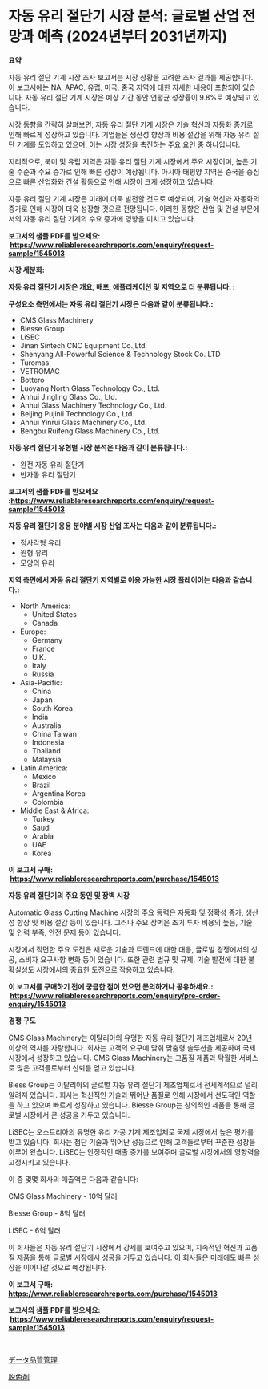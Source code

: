 <p><h1>자동 유리 절단기 시장 분석: 글로벌 산업 전망과 예측 (2024년부터 2031년까지)</h1></p><p><strong>요약</strong></p>
<p><p>자동 유리 절단 기계 시장 조사 보고서는 시장 상황을 고려한 조사 결과를 제공합니다. 이 보고서에는 NA, APAC, 유럽, 미국, 중국 지역에 대한 자세한 내용이 포함되어 있습니다. 자동 유리 절단 기계 시장은 예상 기간 동안 연평균 성장률이 9.8%로 예상되고 있습니다.</p><p>시장 동향을 간략히 살펴보면, 자동 유리 절단 기계 시장은 기술 혁신과 자동화 증가로 인해 빠르게 성장하고 있습니다. 기업들은 생산성 향상과 비용 절감을 위해 자동 유리 절단 기계를 도입하고 있으며, 이는 시장 성장을 촉진하는 주요 요인 중 하나입니다.</p><p>지리적으로, 북미 및 유럽 지역은 자동 유리 절단 기계 시장에서 주요 시장이며, 높은 기술 수준과 수요 증가로 인해 빠른 성장이 예상됩니다. 아시아 태평양 지역은 중국을 중심으로 빠른 산업화와 건설 활동으로 인해 시장이 크게 성장하고 있습니다.</p><p>자동 유리 절단 기계 시장은 미래에 더욱 발전할 것으로 예상되며, 기술 혁신과 자동화의 증가로 인해 시장이 더욱 성장할 것으로 전망됩니다. 이러한 동향은 산업 및 건설 부문에서의 자동 유리 절단 기계의 수요 증가에 영향을 미치고 있습니다.</p></p>
<p><strong>보고서의 샘플 PDF를 받으세요: &nbsp;<a href="https://www.reliableresearchreports.com/enquiry/request-sample/1545013">https://www.reliableresearchreports.com/enquiry/request-sample/1545013</a></strong></p>
<p><strong>시장 세분화:</strong></p>
<p><strong> 자동 유리 절단기 시장은 개요, 배포, 애플리케이션 및 지역으로 더 분류됩니다. :</strong></p>
<p><strong>구성요소 측면에서는 자동 유리 절단기 시장은 다음과 같이 분류됩니다.:</strong></p>
<p><ul><li>CMS Glass Machinery</li><li>Biesse Group</li><li>LiSEC</li><li>Jinan Sintech CNC Equipment Co.,Ltd</li><li>Shenyang All-Powerful Science & Technology Stock Co. LTD</li><li>Turomas</li><li>VETROMAC</li><li>Bottero</li><li>Luoyang North Glass Technology Co., Ltd.</li><li>Anhui Jingling Glass Co., Ltd.</li><li>Anhui Glass Machinery Technology Co., Ltd.</li><li>Beijing Pujinli Technology Co., Ltd.</li><li>Anhui Yinrui Glass Machinery Co., Ltd.</li><li>Bengbu Ruifeng Glass Machinery Co., Ltd.</li></ul></p>
<p><strong> 자동 유리 절단기 유형별 시장 분석은 다음과 같이 분류됩니다.:</strong></p>
<p><ul><li>완전 자동 유리 절단기</li><li>반자동 유리 절단기</li></ul></p>
<p><strong>보고서의 샘플 PDF를 받으세요 :<a href="https://www.reliableresearchreports.com/enquiry/request-sample/1545013">https://www.reliableresearchreports.com/enquiry/request-sample/1545013</a></strong></p>
<p><strong> 자동 유리 절단기 응용 분야별 시장 산업 조사는 다음과 같이 분류됩니다.:</strong></p>
<p><ul><li>정사각형 유리</li><li>원형 유리</li><li>모양의 유리</li></ul></p>
<p><strong>지역 측면에서 자동 유리 절단기 지역별로 이용 가능한 시장 플레이어는 다음과 같습니다.:</strong></p>
<p><ul>
    <li>
        North America:
        <ul>
            <li>United States</li>
            <li>Canada</li>
        </ul>
    </li>
    <li>
        Europe:
        <ul>
            <li>Germany</li>
            <li>France</li>
            <li>U.K.</li>
            <li>Italy</li>
            <li>Russia</li>
        </ul>
    </li>
    <li>
        Asia-Pacific:
        <ul>
            <li>China</li>
            <li>Japan</li>
            <li>South Korea</li>
            <li>India</li>
            <li>Australia</li>
            <li>China Taiwan</li>
            <li>Indonesia</li>
            <li>Thailand</li>
            <li>Malaysia</li>
        </ul>
    </li>
    <li>
        Latin America:
        <ul>
            <li>Mexico</li>
            <li>Brazil</li>
            <li>Argentina Korea</li>
            <li>Colombia</li>
        </ul>
    </li>
    <li>
        Middle East & Africa:
        <ul>
            <li>Turkey</li>
            <li>Saudi</li>
            <li>Arabia</li>
            <li>UAE</li>
            <li>Korea</li>
        </ul>
    </li>
    </ul></p>
<p><strong>이 보고서 구매: &nbsp;<a href="https://www.reliableresearchreports.com/purchase/1545013">https://www.reliableresearchreports.com/purchase/1545013</a></strong></p>
<p><strong>자동 유리 절단기의 주요 동인 및 장벽 시장</strong></p>
<p><p>Automatic Glass Cutting Machine 시장의 주요 동력은 자동화 및 정확성 증가, 생산성 향상 및 비용 절감 등이 있습니다. 그러나 주요 장벽은 초기 투자 비용의 높음, 기술 및 인력 부족, 안전 문제 등이 있습니다.</p><p>시장에서 직면한 주요 도전은 새로운 기술과 트렌드에 대한 대응, 글로벌 경쟁에서의 성공, 소비자 요구사항 변화 등이 있습니다. 또한 관련 법규 및 규제, 기술 발전에 대한 불확실성도 시장에서의 중요한 도전으로 작용하고 있습니다.</p></p>
<p><strong>이 보고서를 구매하기 전에 궁금한 점이 있으면 문의하거나 공유하세요.: &nbsp;<a href="https://www.reliableresearchreports.com/enquiry/pre-order-enquiry/1545013">https://www.reliableresearchreports.com/enquiry/pre-order-enquiry/1545013</a></strong></p>
<p><strong>경쟁 구도</strong></p>
<p><p>CMS Glass Machinery는 이탈리아의 유명한 자동 유리 절단기 제조업체로서 20년 이상의 역사를 자랑합니다. 회사는 고객의 요구에 맞춰 맞춤형 솔루션을 제공하며 국제 시장에서 성장하고 있습니다. CMS Glass Machinery는 고품질 제품과 탁월한 서비스로 많은 고객들로부터 신뢰를 얻고 있습니다.</p><p>Biess Group는 이탈리아의 글로벌 자동 유리 절단기 제조업체로서 전세계적으로 널리 알려져 있습니다. 회사는 혁신적인 기술과 뛰어난 품질로 인해 시장에서 선도적인 역할을 하고 있으며 빠르게 성장하고 있습니다. Biesse Group는 창의적인 제품을 통해 글로벌 시장에서 큰 성공을 거두고 있습니다.</p><p>LiSEC는 오스트리아의 유명한 유리 가공 기계 제조업체로 국제 시장에서 높은 평가를 받고 있습니다. 회사는 첨단 기술과 뛰어난 성능으로 인해 고객들로부터 꾸준한 성장을 이루어 왔습니다. LiSEC는 안정적인 매출 증가를 보여주며 글로벌 시장에서의 영향력을 고정시키고 있습니다.</p><p>이 중 몇몇 회사의 매출액은 다음과 같습니다:</p><p>CMS Glass Machinery - 10억 달러</p><p>Biesse Group - 8억 달러</p><p>LiSEC - 6억 달러</p><p>이 회사들은 자동 유리 절단기 시장에서 강세를 보여주고 있으며, 지속적인 혁신과 고품질 제품을 통해 글로벌 시장에서 성공을 거두고 있습니다. 이 회사들은 미래에도 빠른 성장을 이어나갈 것으로 예상됩니다.</p></p>
<p><strong>이 보고서 구매: &nbsp; <a href="https://www.reliableresearchreports.com/purchase/1545013">https://www.reliableresearchreports.com/purchase/1545013</a></strong></p>
<p><strong>보고서의 샘플 PDF를 받으세요: &nbsp;<a href="https://www.reliableresearchreports.com/enquiry/request-sample/1545013">https://www.reliableresearchreports.com/enquiry/request-sample/1545013</a></strong><strong></strong></p>
<p>&nbsp;</p>
<p><p><a href="https://github.com/laurenreichert/Market-Research-Report-List-1/blob/main/203456914800.md">データ品質管理</a></p><p><a href="https://github.com/RodHoppe07/Market-Research-Report-List-1/blob/main/695851214801.md">脱色剤</a></p></p>